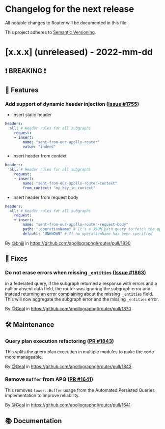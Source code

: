 # Changelog for the next release

All notable changes to Router will be documented in this file.

This project adheres to [Semantic Versioning](https://semver.org/spec/v2.0.0.html).

<!-- <THIS IS AN EXAMPLE, DO NOT REMOVE>

# [x.x.x] (unreleased) - 2022-mm-dd
> Important: X breaking changes below, indicated by **❗ BREAKING ❗**
## ❗ BREAKING ❗
## 🚀 Features
## 🐛 Fixes
## 🛠 Maintenance
## 📚 Documentation

## Example section entry format

### Headline ([Issue #ISSUE_NUMBER](https://github.com/apollographql/router/issues/ISSUE_NUMBER))

Description! And a link to a [reference](http://url)

By [@USERNAME](https://github.com/USERNAME) in https://github.com/apollographql/router/pull/PULL_NUMBER
-->

# [x.x.x] (unreleased) - 2022-mm-dd

## ❗ BREAKING ❗
## 🚀 Features

### Add support of dynamic header injection ([Issue #1755](https://github.com/apollographql/router/issues/1755))

+ Insert static header

```yaml
headers:
  all: # Header rules for all subgraphs
    request:
    - insert:
        name: "sent-from-our-apollo-router"
        value: "indeed"
```

+ Insert header from context

```yaml
headers:
  all: # Header rules for all subgraphs
    request:
    - insert:
        name: "sent-from-our-apollo-router-context"
        from_context: "my_key_in_context"
```

+ Insert header from request body

```yaml
headers:
  all: # Header rules for all subgraphs
    request:
    + insert:
        name: "sent-from-our-apollo-router-request-body"
        path: ".operationName" # It's a JSON path query to fetch the operation name from request body
        default: "UNKNOWN" # If no operationName has been specified
```


By [@bnjjj](https://github.com/bnjjj) in https://github.com/apollographql/router/pull/1830

## 🐛 Fixes

### Do not erase errors when missing `_entities` ([Issue #1863](https://github.com/apollographql/router/issues/1863))

in a federated query, if the subgraph returned a response with errors and a null or absent data field, the router
was ignoring the subgraph error and instead returning an error complaining about the missing` _entities` field.
This will now aggregate the subgraph error and the missing `_entities` error.

By [@Geal](https://github.com/Geal) in https://github.com/apollographql/router/pull/1870

## 🛠 Maintenance

### Query plan execution refactoring ([PR #1843](https://github.com/apollographql/router/pull/1843))

This splits the query plan execution in multiple modules to make the code more manageable.

By [@Geal](https://github.com/Geal) in https://github.com/apollographql/router/pull/1843

### Remove `Buffer` from APQ ([PR #1641](https://github.com/apollographql/router/pull/1641))

This removes `tower::Buffer` usage from the Automated Persisted Queries implementation to improve reliability.

By [@Geal](https://github.com/Geal) in https://github.com/apollographql/router/pull/1641

## 📚 Documentation
